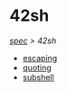 # 42sh

*[spec](..) > 42sh*

* [escaping](./escaping)
* [quoting](./quoting)
* [subshell](./subshell)
